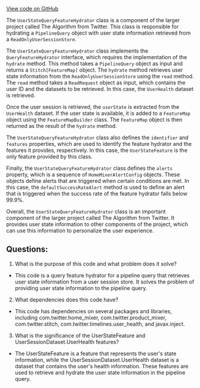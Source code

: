 [View code on GitHub](https://github.com/misbahsy/the-algorithm/home-mixer/server/src/main/scala/com/twitter/home_mixer/functional_component/feature_hydrator/UserStateQueryFeatureHydrator.scala)

The `UserStateQueryFeatureHydrator` class is a component of the larger project called The Algorithm from Twitter. This class is responsible for hydrating a `PipelineQuery` object with user state information retrieved from a `ReadOnlyUserSessionStore`. 

The `UserStateQueryFeatureHydrator` class implements the `QueryFeatureHydrator` interface, which requires the implementation of the `hydrate` method. This method takes a `PipelineQuery` object as input and returns a `Stitch[FeatureMap]` object. The `hydrate` method retrieves user state information from the `ReadOnlyUserSessionStore` using the `read` method. The `read` method takes a `ReadRequest` object as input, which contains the user ID and the datasets to be retrieved. In this case, the `UserHealth` dataset is retrieved. 

Once the user session is retrieved, the `userState` is extracted from the `UserHealth` dataset. If the user state is available, it is added to a `FeatureMap` object using the `FeatureMapBuilder` class. The `FeatureMap` object is then returned as the result of the `hydrate` method.

The `UserStateQueryFeatureHydrator` class also defines the `identifier` and `features` properties, which are used to identify the feature hydrator and the features it provides, respectively. In this case, the `UserStateFeature` is the only feature provided by this class.

Finally, the `UserStateQueryFeatureHydrator` class defines the `alerts` property, which is a sequence of `HomeMixerAlertConfig` objects. These objects define alerts that are triggered when certain conditions are met. In this case, the `defaultSuccessRateAlert` method is used to define an alert that is triggered when the success rate of the feature hydrator falls below 99.9%.

Overall, the `UserStateQueryFeatureHydrator` class is an important component of the larger project called The Algorithm from Twitter. It provides user state information to other components of the project, which can use this information to personalize the user experience.
## Questions: 
 1. What is the purpose of this code and what problem does it solve? 
- This code is a query feature hydrator for a pipeline query that retrieves user state information from a user session store. It solves the problem of providing user state information to the pipeline query.

2. What dependencies does this code have? 
- This code has dependencies on several packages and libraries, including com.twitter.home_mixer, com.twitter.product_mixer, com.twitter.stitch, com.twitter.timelines.user_health, and javax.inject.

3. What is the significance of the UserStateFeature and UserSessionDataset.UserHealth features? 
- The UserStateFeature is a feature that represents the user's state information, while the UserSessionDataset.UserHealth dataset is a dataset that contains the user's health information. These features are used to retrieve and hydrate the user state information in the pipeline query.